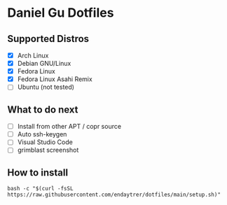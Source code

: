 # Daniel Gu Dotfiles

## Supported Distros
- [x] Arch Linux
- [x] Debian GNU/Linux
- [x] Fedora Linux
- [x] Fedora Linux Asahi Remix
- [ ] Ubuntu (not tested)

## What to do next
- [ ] Install from other APT / copr source
- [ ] Auto ssh-keygen
- [ ] Visual Studio Code
- [ ] grimblast screenshot

## How to install

```
bash -c "$(curl -fsSL https://raw.githubusercontent.com/endaytrer/dotfiles/main/setup.sh)"
```
